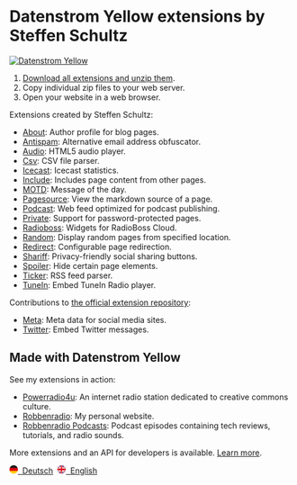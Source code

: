 Datenstrom Yellow extensions by Steffen Schultz
===============================================
[![Datenstrom Yellow](https://raw.githubusercontent.com/datenstrom/yellow-extensions/master/features/help/datenstrom-yellow-en.jpg)](https://datenstrom.se/yellow/)

1. [Download all extensions and unzip them](https://github.com/schulle4u/yellow-extensions-schulle4u/archive/master.zip).  
2. Copy individual zip files to your web server.  
3. Open your website in a web browser.

Extensions created by Steffen Schultz:

* [About](https://github.com/schulle4u/yellow-extensions-schulle4u/tree/master/about): 
  Author profile for blog pages.
* [Antispam](https://github.com/schulle4u/yellow-extensions-schulle4u/tree/master/antispam): 
  Alternative email address obfuscator.
* [Audio](https://github.com/schulle4u/yellow-extensions-schulle4u/tree/master/audio): 
  HTML5 audio player.
* [Csv](https://github.com/schulle4u/yellow-extensions-schulle4u/tree/master/csv): 
  CSV file parser.
* [Icecast](https://github.com/schulle4u/yellow-extensions-schulle4u/tree/master/icecast): 
  Icecast statistics.
* [Include](https://github.com/schulle4u/yellow-extensions-schulle4u/tree/master/include): 
  Includes page content from other pages.
* [MOTD](https://github.com/schulle4u/yellow-extensions-schulle4u/tree/master/motd): 
  Message of the day.
* [Pagesource](https://github.com/schulle4u/yellow-extensions-schulle4u/tree/master/pagesource): 
  View the markdown source of a page.
* [Podcast](https://github.com/schulle4u/yellow-extensions-schulle4u/tree/master/podcast): 
  Web feed optimized for podcast publishing.
* [Private](https://github.com/schulle4u/yellow-extensions-schulle4u/tree/master/private): 
  Support for password-protected pages.
* [Radioboss](https://github.com/schulle4u/yellow-extensions-schulle4u/tree/master/radioboss): 
  Widgets for RadioBoss Cloud.
* [Random](https://github.com/schulle4u/yellow-extensions-schulle4u/tree/master/random): 
  Display random pages from specified location.
* [Redirect](https://github.com/schulle4u/yellow-extensions-schulle4u/tree/master/redirect): 
  Configurable page redirection.
* [Shariff](https://github.com/schulle4u/yellow-extensions-schulle4u/tree/master/shariff): 
  Privacy-friendly social sharing buttons.
* [Spoiler](https://github.com/schulle4u/yellow-extensions-schulle4u/tree/master/spoiler): 
  Hide certain page elements.
* [Ticker](https://github.com/schulle4u/yellow-extensions-schulle4u/tree/master/ticker): 
  RSS feed parser.
* [TuneIn](https://github.com/schulle4u/yellow-extensions-schulle4u/tree/master/tunein): 
  Embed TuneIn Radio player.

Contributions to [the official extension repository](https://github.com/datenstrom/yellow-extensions):

* [Meta](https://github.com/datenstrom/yellow-extensions/tree/master/features/meta): 
  Meta data for social media sites.
* [Twitter](https://github.com/datenstrom/yellow-extensions/tree/master/features/twitter): 
  Embed Twitter messages.

## Made with Datenstrom Yellow

See my extensions in action:

* [Powerradio4u](https://powerradio4u.de): 
  An internet radio station dedicated to creative commons culture.
* [Robbenradio](https://robbenradio.de): 
  My personal website.
* [Robbenradio Podcasts](https://podcast.robbenradio.de): 
  Podcast episodes containing tech reviews, tutorials, and radio sounds.

More extensions and an API for developers is available. [Learn more](https://extensions.datenstrom.se/help/).

<p>
<a href="README-de.md"><img src="https://raw.githubusercontent.com/datenstrom/yellow-extensions/master/features/help/language-de.png" width="15" height="15" alt="Deutsch">&nbsp; Deutsch</a>&nbsp;
<a href="README.md"><img src="https://raw.githubusercontent.com/datenstrom/yellow-extensions/master/features/help/language-en.png" width="15" height="15" alt="English">&nbsp; English</a>&nbsp;
</p>
